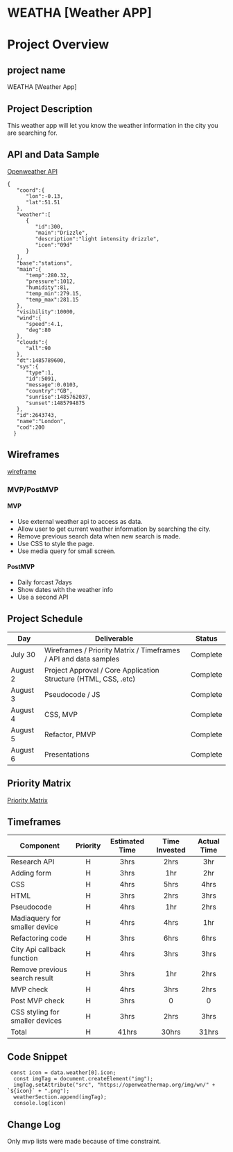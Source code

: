 # WEATHA [Weather APP]


# Project Overview

## project name
WEATHA [Weather App]



## Project Description
This weather app will let you know the weather information in the city you are searching for.


## API and Data Sample

[Openweather API]( http://api.openweathermap.org/data/2.5/weather?q=London,uk&APPID=b351ed20610d69f0305baa374dd8c604)
```
{
   "coord":{
      "lon":-0.13,
      "lat":51.51
   },
   "weather":[
      {
         "id":300,
         "main":"Drizzle",
         "description":"light intensity drizzle",
         "icon":"09d"
      }
   ],
   "base":"stations",
   "main":{
      "temp":280.32,
      "pressure":1012,
      "humidity":81,
      "temp_min":279.15,
      "temp_max":281.15
   },
   "visibility":10000,
   "wind":{
      "speed":4.1,
      "deg":80
   },
   "clouds":{
      "all":90
   },
   "dt":1485789600,
   "sys":{
      "type":1,
      "id":5091,
      "message":0.0103,
      "country":"GB",
      "sunrise":1485762037,
      "sunset":1485794875
   },
   "id":2643743,
   "name":"London",
   "cod":200
  }
```
## Wireframes

[wireframe](https://wireframepro.mockflow.com/editor.jsp?editor=off&publicid=M824a5b6aa1b95979287d558f3755be611627919036317&projectid=M6399d0c99000f89df18067c9a21418231627840180577&perm=Owner#/page/d09fe70a6b2d4fdf910dfbe2b857596a)

### MVP/PostMVP

#### MVP 

- Use external weather api to access as data.
- Allow user to get current weather information by searching the city.
- Remove previous search data when new search is made.
- Use CSS to style the page.
- Use media query for small screen.

#### PostMVP  
- Daily forcast 7days
- Show dates with the weather info
- Use a second API


## Project Schedule


|  Day | Deliverable | Status
|---|---| ---|
|July 30|  Wireframes / Priority Matrix / Timeframes / API and data samples | Complete
|August 2| Project Approval / Core Application Structure (HTML, CSS, .etc) | Complete
|August 3| Pseudocode / JS | Complete
|August 4|CSS, MVP   | Complete
|August 5|Refactor, PMVP| Complete
|August 6| Presentations | Complete

## Priority Matrix

[Priority Matrix](https://wireframepro.mockflow.com/editor.jsp?editor=on&bgcolor=white&perm=Create&ptitle=WEATHA&category=featured&projectid=M6399d0c99000f89df18067c9a21418231627840180577&publicid=dd2df16ea2ed4c6aa870d49b186e1338#/page/D3fe0d0c51c22b594cdbb8f523a1ddec5)

## Timeframes

| Component | Priority | Estimated Time | Time Invested | Actual Time |
| --- | :---: |  :---: | :---: | :---: |
| Research API | H | 3hrs| 2hrs | 3hr |
|Adding form | H | 3hrs| 1hr |2hr|
|CSS|H| 4hrs|5hrs | 4hrs  |
|HTML| H | 3hrs|  2hrs| 3hrs |
| Pseudocode | H | 4hrs|1hr | 2hrs|
|Madiaquery for smaller device| H | 4hrs|4hrs |  1hr|
|Refactoring code|H | 3hrs |  6hrs |6hrs|
| City Api callback function  | H | 4hrs| 3hrs| 3hrs |
| Remove previous search result | H | 3hrs| 1hr| 2hrs |
| MVP check| H | 4hrs| 3hrs | 2hrs |
| Post MVP check | H | 3hrs| 0 |  0|
|CSS styling for smaller devices | H | 3hrs|2hrs |  3hrs|
| Total | H | 41hrs|30hrs|31hrs |








## Code Snippet
```
 const icon = data.weather[0].icon;
  const imgTag = document.createElement("img");
  imgTag.setAttribute("src", "https://openweathermap.org/img/wn/" + `${icon}` + ".png");
  weatherSection.append(imgTag);
  console.log(icon)

```

## Change Log
Only mvp lists were made because of time constraint.
